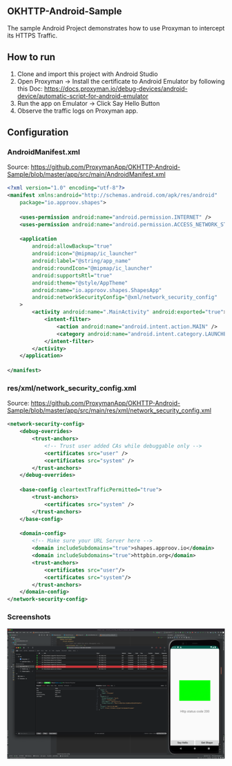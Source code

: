 ## OKHTTP-Android-Sample
The sample Android Project demonstrates how to use Proxyman to intercept its HTTPS Traffic.

## How to run
1. Clone and import this project with Android Studio
2. Open Proxyman -> Install the certificate to Android Emulator by following this Doc: https://docs.proxyman.io/debug-devices/android-device/automatic-script-for-android-emulator
3. Run the app on Emulator -> Click Say Hello Button
4. Observe the traffic logs on Proxyman app.

## Configuration
### AndroidManifest.xml
Source: https://github.com/ProxymanApp/OKHTTP-Android-Sample/blob/master/app/src/main/AndroidManifest.xml

```xml
<?xml version="1.0" encoding="utf-8"?>
<manifest xmlns:android="http://schemas.android.com/apk/res/android"
    package="io.approov.shapes">

    <uses-permission android:name="android.permission.INTERNET" />
    <uses-permission android:name="android.permission.ACCESS_NETWORK_STATE" />

    <application
        android:allowBackup="true"
        android:icon="@mipmap/ic_launcher"
        android:label="@string/app_name"
        android:roundIcon="@mipmap/ic_launcher"
        android:supportsRtl="true"
        android:theme="@style/AppTheme"
        android:name="io.approov.shapes.ShapesApp"
        android:networkSecurityConfig="@xml/network_security_config"
    >
        <activity android:name=".MainActivity" android:exported="true">
            <intent-filter>
                <action android:name="android.intent.action.MAIN" />
                <category android:name="android.intent.category.LAUNCHER" />
            </intent-filter>
        </activity>
    </application>

</manifest>
```
### res/xml/network_security_config.xml
Source: https://github.com/ProxymanApp/OKHTTP-Android-Sample/blob/master/app/src/main/res/xml/network_security_config.xml

```xml
<network-security-config>
    <debug-overrides>
        <trust-anchors>
            <!-- Trust user added CAs while debuggable only -->
            <certificates src="user" />
            <certificates src="system" />
        </trust-anchors>
    </debug-overrides>

    <base-config cleartextTrafficPermitted="true">
        <trust-anchors>
            <certificates src="system" />
        </trust-anchors>
    </base-config>

    <domain-config>
        <!-- Make sure your URL Server here -->
        <domain includeSubdomains="true">shapes.approov.io</domain>
        <domain includeSubdomains="true">httpbin.org</domain>
        <trust-anchors>
            <certificates src="user"/>
            <certificates src="system"/>
        </trust-anchors>
    </domain-config>
</network-security-config>
```

### Screenshots
![Proxyman with Android](https://github.com/ProxymanApp/OKHTTP-Android-Sample/blob/master/images/Proxyman_Android.png)
